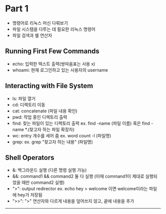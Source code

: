 # Part 1

- 명령어로 리눅스 머신 다뤄보기
- 파일 시스템을 다루는 데 필요한 리눅스 명령어
- 파일 검색과 쉘 연산자

## Running First Few Commands

- echo: 입력한 텍스트 출력(쌍따옴표는 사용 x)
- whoami: 현재 로그인하고 있는 사용자의 username

## Interacting with File System

- ls: 파일 열거
- cd: 디렉토리 이동
- cat: concatenate (파일 내용 확인)
- pwd: 작업 중인 디렉토리 출력
- find: 찾는 파일이 있는 디렉토리 출력 ex. find -name (파일 이름) 혹은 find -name *.(찾고자 하는 파일 확장자)
- wc: entry 개수를 세어 줌 ex. word count -l (파일명)
- grep: ex. grep "찾고자 하는 내용" (파일명)

## Shell Operators

- &: 백그라운드 실행 (다른 명령 실행 가능)
- &&: command1 && command2 둘 다 실행 (이때 command1이 제대로 실행되었을 때만 command2 실행)
- ">": output redirector ex. echo hey > welcome 이면 welcome이라는 파일에 hey가 저장됨
- ">>": ">" 연산자와 다르게 내용을 덮어쓰지 않고, 끝에 내용을 추가

---
